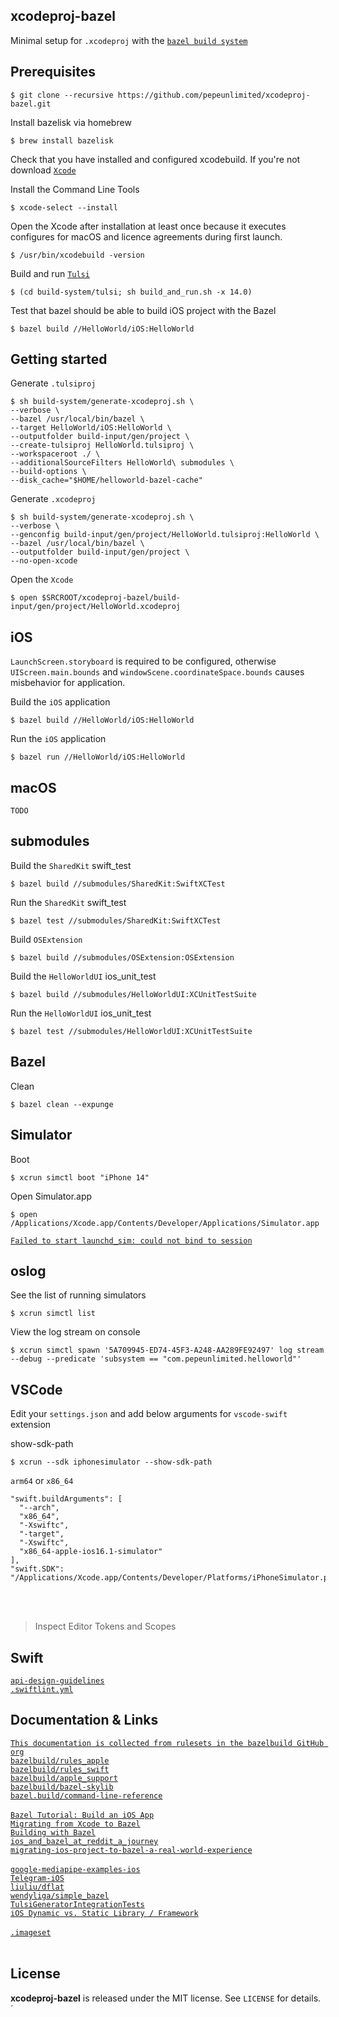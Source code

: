 xcodeproj-bazel
---------------

Minimal setup for `.xcodeproj` with the [`bazel build system`](https://bazel.build/)  

Prerequisites
-------------

```
$ git clone --recursive https://github.com/pepeunlimited/xcodeproj-bazel.git
```

Install bazelisk via homebrew  
```
$ brew install bazelisk
```

Check that you have installed and configured xcodebuild. If you're not download
[`Xcode`](https://xcodereleases.com)  


Install the Command Line Tools  
```
$ xcode-select --install
```

Open the Xcode after installation at least once because it executes configures for macOS
and licence agreements during first launch.  

```
$ /usr/bin/xcodebuild -version
```

Build and run [`Tulsi`](https://tulsi.bazel.build/)  
```
$ (cd build-system/tulsi; sh build_and_run.sh -x 14.0)
```

Test that bazel should be able to build iOS project with the Bazel
```
$ bazel build //HelloWorld/iOS:HelloWorld
```

Getting started
---------------

Generate `.tulsiproj`  
```
$ sh build-system/generate-xcodeproj.sh \
--verbose \
--bazel /usr/local/bin/bazel \
--target HelloWorld/iOS:HelloWorld \
--outputfolder build-input/gen/project \
--create-tulsiproj HelloWorld.tulsiproj \
--workspaceroot ./ \
--additionalSourceFilters HelloWorld\ submodules \
--build-options \
--disk_cache="$HOME/helloworld-bazel-cache"
```

Generate `.xcodeproj`  
```
$ sh build-system/generate-xcodeproj.sh \
--verbose \
--genconfig build-input/gen/project/HelloWorld.tulsiproj:HelloWorld \
--bazel /usr/local/bin/bazel \
--outputfolder build-input/gen/project \
--no-open-xcode
```

Open the `Xcode`
```
$ open $SRCROOT/xcodeproj-bazel/build-input/gen/project/HelloWorld.xcodeproj
```

iOS
---

`LaunchScreen.storyboard` is required to be configured, otherwise `UIScreen.main.bounds` and `windowScene.coordinateSpace.bounds` causes misbehavior for application.  

Build the `iOS` application  
```
$ bazel build //HelloWorld/iOS:HelloWorld
```

Run the `iOS` application  
```
$ bazel run //HelloWorld/iOS:HelloWorld
```

macOS
-----

```
TODO
```

submodules
----------

Build the `SharedKit` swift_test
```
$ bazel build //submodules/SharedKit:SwiftXCTest
```

Run the `SharedKit` swift_test  
```
$ bazel test //submodules/SharedKit:SwiftXCTest
```

Build `OSExtension`
```
$ bazel build //submodules/OSExtension:OSExtension
```

Build the `HelloWorldUI` ios_unit_test  
```
$ bazel build //submodules/HelloWorldUI:XCUnitTestSuite
```

Run the `HelloWorldUI` ios_unit_test  
```
$ bazel test //submodules/HelloWorldUI:XCUnitTestSuite
```

Bazel
-----

Clean  
```
$ bazel clean --expunge
```

Simulator
---------

Boot  
```
$ xcrun simctl boot "iPhone 14"
```

Open Simulator.app  
```
$ open /Applications/Xcode.app/Contents/Developer/Applications/Simulator.app
```

[`Failed to start launchd_sim: could not bind to session`](https://stackoverflow.com/questions/65172944/when-running-on-older-ios-simulator-error-failed-to-start-launchd-sim-could-n)

oslog
-----

See the list of running simulators  
```
$ xcrun simctl list
```

View the log stream on console  
```
$ xcrun simctl spawn '5A709945-ED74-45F3-A248-AA289FE92497' log stream --debug --predicate 'subsystem == "com.pepeunlimited.helloworld"'
```

VSCode
------

Edit your `settings.json` and add below arguments for `vscode-swift` extension  

show-sdk-path  
```
$ xcrun --sdk iphonesimulator --show-sdk-path
```

`arm64` or `x86_64`  

```
"swift.buildArguments": [
  "--arch",
  "x86_64",
  "-Xswiftc",
  "-target",
  "-Xswiftc",
  "x86_64-apple-ios16.1-simulator"
],
"swift.SDK": "/Applications/Xcode.app/Contents/Developer/Platforms/iPhoneSimulator.platform/Developer/SDKs/iPhoneSimulator.sdk",
```
<br/>
<br/>

> Inspect Editor Tokens and Scopes

Swift
-----

[`api-design-guidelines`](https://www.swift.org/documentation/api-design-guidelines/)  
[`.swiftlint.yml`](https://realm.github.io/SwiftLint/rule-directory.html)  

Documentation & Links
---------------------

[`This documentation is collected from rulesets in the bazelbuild GitHub org`](https://docs.aspect.build/)
<br/>
[`bazelbuild/rules_apple`](https://github.com/bazelbuild/rules_apple/tree/master/doc)  
[`bazelbuild/rules_swift`](https://github.com/bazelbuild/rules_swift/tree/master/doc)  
[`bazelbuild/apple_support`](https://github.com/bazelbuild/apple_support/tree/master/doc)  
[`bazelbuild/bazel-skylib`](https://github.com/bazelbuild/bazel-skylib/tree/main/docs)  
[`bazel.build/command-line-reference`](https://bazel.build/reference/command-line-reference)  
<br/>
[`Bazel Tutorial: Build an iOS App`](https://bazel.build/tutorials/ios-app)  
[`Migrating from Xcode to Bazel`](https://bazel.build/migrate/xcode)  
[`Building with Bazel`](https://www.raywenderlich.com/31558158-building-with-bazel/)  
[`ios_and_bazel_at_reddit_a_journey`](https://www.reddit.com/r/RedditEng/comments/syz5dw/ios_and_bazel_at_reddit_a_journey/)  
[`migrating-ios-project-to-bazel-a-real-world-experience`](https://liuliu.me/eyes/migrating-ios-project-to-bazel-a-real-world-experience/)  
<br/>
[`google-mediapipe-examples-ios`](https://github.com/google/mediapipe/tree/master/mediapipe/examples/ios)  
[`Telegram-iOS`](https://github.com/TelegramMessenger/Telegram-iOS)  
[`liuliu/dflat`](https://github.com/liuliu/dflat)  
[`wendyliga/simple_bazel`](https://github.com/wendyliga/simple_bazel)  
[`TulsiGeneratorIntegrationTests`](https://github.com/bazelbuild/tulsi/tree/master/src/TulsiGeneratorIntegrationTests/Resources)  
[`iOS Dynamic vs. Static Library / Framework`](https://gist.github.com/SheldonWangRJT/78c9bd3b98488487c59a6a4a9c35162c)  
<br/>
[`.imageset`](https://appicon.co/#image-sets)  
<br/>


License
-------

**xcodeproj-bazel** is released under the MIT license. See `LICENSE` for details.
´